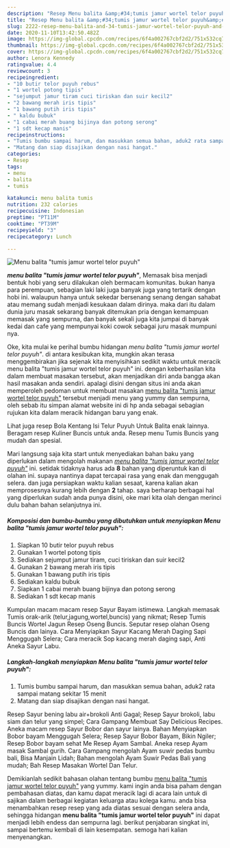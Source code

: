 ```yaml
---
description: "Resep Menu balita &amp;#34;tumis jamur wortel telor puyuh&amp;#34; Lezat"
title: "Resep Menu balita &amp;#34;tumis jamur wortel telor puyuh&amp;#34; Lezat"
slug: 2222-resep-menu-balita-and-34-tumis-jamur-wortel-telor-puyuh-and-34-lezat
date: 2020-11-10T13:42:50.482Z
image: https://img-global.cpcdn.com/recipes/6f4a002767cbf2d2/751x532cq70/menu-balita-tumis-jamur-wortel-telor-puyuh-foto-resep-utama.jpg
thumbnail: https://img-global.cpcdn.com/recipes/6f4a002767cbf2d2/751x532cq70/menu-balita-tumis-jamur-wortel-telor-puyuh-foto-resep-utama.jpg
cover: https://img-global.cpcdn.com/recipes/6f4a002767cbf2d2/751x532cq70/menu-balita-tumis-jamur-wortel-telor-puyuh-foto-resep-utama.jpg
author: Lenora Kennedy
ratingvalue: 4.4
reviewcount: 3
recipeingredient:
- "10 butir telor puyuh rebus"
- "1 wortel potong tipis"
- "sejumput jamur tiram cuci tiriskan dan suir kecil2"
- "2 bawang merah iris tipis"
- "1 bawang putih iris tipis"
- " kaldu bubuk"
- "1 cabai merah buang bijinya dan potong serong"
- "1 sdt kecap manis"
recipeinstructions:
- "Tumis bumbu sampai harum, dan masukkan semua bahan, aduk2 rata sampai matang sekitar 15 menit"
- "Matang dan siap disajikan dengan nasi hangat."
categories:
- Resep
tags:
- menu
- balita
- tumis

katakunci: menu balita tumis 
nutrition: 232 calories
recipecuisine: Indonesian
preptime: "PT11M"
cooktime: "PT39M"
recipeyield: "3"
recipecategory: Lunch

---
```



![Menu balita &#34;tumis jamur wortel telor puyuh&#34;](https://img-global.cpcdn.com/recipes/6f4a002767cbf2d2/751x532cq70/menu-balita-tumis-jamur-wortel-telor-puyuh-foto-resep-utama.jpg)

<b><i>menu balita &#34;tumis jamur wortel telor puyuh&#34;</i></b>, Memasak bisa menjadi bentuk hobi yang seru dilakukan oleh bermacam komunitas. bukan hanya para perempuan, sebagian laki laki juga banyak juga yang tertarik dengan hobi ini. walaupun hanya untuk sekedar bersenang senang dengan sahabat atau memang sudah menjadi kesukaan dalam dirinya. maka dari itu dalam dunia juru masak sekarang banyak ditemukan pria dengan kemampuan memasak yang sempurna, dan banyak sekali juga kita jumpai di banyak kedai dan cafe yang mempunyai koki cowok sebagai juru masak mumpuni nya.

Oke, kita mulai ke perihal bumbu hidangan <i>menu balita &#34;tumis jamur wortel telor puyuh&#34;</i>. di antara kesibukan kita, mungkin akan terasa menggembirakan jika sejenak kita menyisihkan sedikit waktu untuk meracik menu balita &#34;tumis jamur wortel telor puyuh&#34; ini. dengan keberhasilan kita dalam membuat masakan tersebut, akan menjadikan diri anda bangga akan hasil masakan anda sendiri. apalagi disini dengan situs ini anda akan memperoleh pedoman untuk membuat masakan <u>menu balita &#34;tumis jamur wortel telor puyuh&#34;</u> tersebut menjadi menu yang yummy dan sempurna, oleh sebab itu simpan alamat website ini di hp anda sebagai sebagian rujukan kita dalam meracik hidangan baru yang enak.

Lihat juga resep Bola Kentang Isi Telur Puyuh Untuk Balita enak lainnya. Beragam resep Kuliner Buncis untuk anda. Resep menu Tumis Buncis yang mudah dan spesial.


Mari langsung saja kita start untuk menyediakan bahan baku yang diperlukan dalam mengolah makanan <u><i>menu balita &#34;tumis jamur wortel telor puyuh&#34;</i></u> ini. setidak tidaknya harus ada <b>8</b> bahan yang diperuntuk kan di olahan ini. supaya nantinya dapat tercapai rasa yang enak dan menggugah selera. dan juga persiapkan waktu kalian sesaat, karena kalian akan memprosesnya kurang lebih dengan <b>2</b> tahap. saya berharap berbagai hal yang diperlukan sudah anda punya disini, oke mari kita olah dengan merinci dulu bahan bahan selanjutnya ini.

<!--inarticleads1-->

##### Komposisi dan bumbu-bumbu yang dibutuhkan untuk menyiapkan Menu balita &#34;tumis jamur wortel telor puyuh&#34;:

1. Siapkan 10 butir telor puyuh rebus
1. Gunakan 1 wortel potong tipis
1. Sediakan sejumput jamur tiram, cuci tiriskan dan suir kecil2
1. Gunakan 2 bawang merah iris tipis
1. Gunakan 1 bawang putih iris tipis
1. Sediakan  kaldu bubuk
1. Siapkan 1 cabai merah buang bijinya dan potong serong
1. Sediakan 1 sdt kecap manis


Kumpulan macam macam resep Sayur Bayam istimewa. Langkah memasak Tumis orak-arik (telur,jagung,wortel,buncis) yang nikmat; Resep Tumis Buncis Wortel Jagun Resep Oseng Buncis. Seputar resep olahan Oseng Buncis dan lainya. Cara Menyiapkan Sayur Kacang Merah Daging Sapi Menggugah Selera; Cara meracik Sop kacang merah daging sapi, Anti Aneka Sayur Labu. 

<!--inarticleads2-->

##### Langkah-langkah menyiapkan Menu balita &#34;tumis jamur wortel telor puyuh&#34;:

1. Tumis bumbu sampai harum, dan masukkan semua bahan, aduk2 rata sampai matang sekitar 15 menit
1. Matang dan siap disajikan dengan nasi hangat.


Resep Sayur bening labu air+brokoli Anti Gagal; Resep Sayur brokoli, labu siam dan telur yang simpel; Cara Gampang Membuat Say Delicious Recipes. Aneka macam resep Sayur Bobor dan sayur lainya. Bahan Menyiapkan Bobor bayam Menggugah Selera; Resep Sayur Bobor Bayam, Bikin Ngiler; Resep Bobor bayam sehat Me Resep Ayam Sambal. Aneka resep Ayam masak Sambal gurih. Cara Gampang mengolah Ayam suwir pedas bumbu bali, Bisa Manjain Lidah; Bahan mengolah Ayam Suwir Pedas Bali yang mudah; Bah Resep Masakan Wortel Dan Telur. 

Demikianlah sedikit bahasan olahan tentang bumbu <u>menu balita &#34;tumis jamur wortel telor puyuh&#34;</u> yang yummy. kami ingin anda bisa paham dengan pembahasan diatas, dan kamu dapat meracik lagi di acara lain untuk di sajikan dalam berbagai kegiatan keluarga atau kolega kamu. anda bisa menambahkan resep resep yang ada diatas sesuai dengan selera anda, sehingga hidangan <b>menu balita &#34;tumis jamur wortel telor puyuh&#34;</b> ini dapat menjadi lebih endess dan sempurna lagi. berikut penjabaran singkat ini, sampai bertemu kembali di lain kesempatan. semoga hari kalian menyenangkan.
